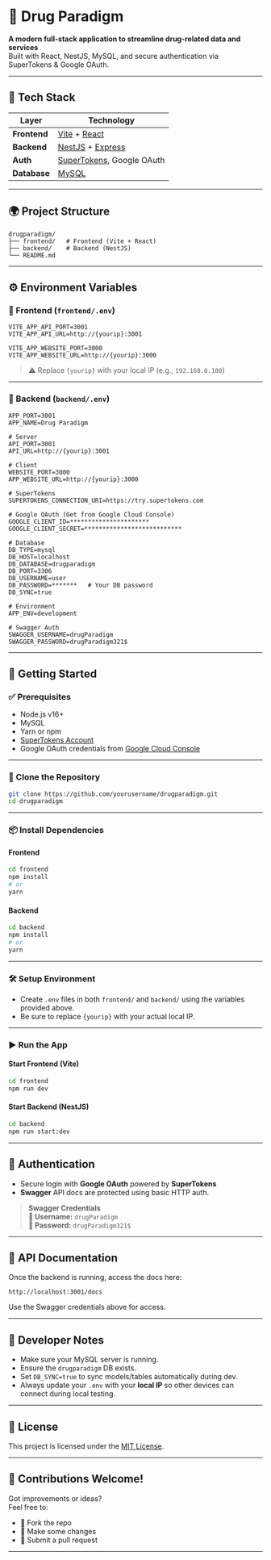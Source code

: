# 💊 **Drug Paradigm**

**A modern full-stack application to streamline drug-related data and services**  
Built with React, NestJS, MySQL, and secure authentication via SuperTokens & Google OAuth.

---

## 🧱 **Tech Stack**

| Layer        | Technology                                      |
|--------------|-------------------------------------------------|
| **Frontend** | [Vite](https://vitejs.dev/) + [React](https://react.dev/)      |
| **Backend**  | [NestJS](https://nestjs.com/) + [Express](https://expressjs.com/) |
| **Auth**     | [SuperTokens](https://supertokens.com/), Google OAuth |
| **Database** | [MySQL](https://www.mysql.com/)                 |

---

## 🌍 **Project Structure**

```
drugparadigm/
├── frontend/   # Frontend (Vite + React)
├── backend/    # Backend (NestJS)
└── README.md
```

---

## ⚙️ **Environment Variables**

### 🔸 Frontend (`frontend/.env`)

```env
VITE_APP_API_PORT=3001
VITE_APP_API_URL=http://{yourip}:3001

VITE_APP_WEBSITE_PORT=3000
VITE_APP_WEBSITE_URL=http://{yourip}:3000
```

> ⚠️ Replace `{yourip}` with your local IP (e.g., `192.168.0.100`)

---

### 🔹 Backend (`backend/.env`)

```env
APP_PORT=3001
APP_NAME=Drug Paradigm

# Server
API_PORT=3001
API_URL=http://{yourip}:3001

# Client
WEBSITE_PORT=3000
APP_WEBSITE_URL=http://{yourip}:3000

# SuperTokens
SUPERTOKENS_CONNECTION_URI=https://try.supertokens.com

# Google OAuth (Get from Google Cloud Console)
GOOGLE_CLIENT_ID=**********************
GOOGLE_CLIENT_SECRET=***************************

# Database
DB_TYPE=mysql
DB_HOST=localhost
DB_DATABASE=drugparadigm
DB_PORT=3306
DB_USERNAME=user
DB_PASSWORD=*******   # Your DB password
DB_SYNC=true

# Environment
APP_ENV=development

# Swagger Auth
SWAGGER_USERNAME=drugParadigm
SWAGGER_PASSWORD=drugParadigm321$
```

---

## 🚀 **Getting Started**

### ✅ Prerequisites

- Node.js v16+
- MySQL
- Yarn or npm
- [SuperTokens Account](https://supertokens.com/)
- Google OAuth credentials from [Google Cloud Console](https://console.cloud.google.com/)

---

### 🔄 Clone the Repository

```bash
git clone https://github.com/yourusername/drugparadigm.git
cd drugparadigm
```

---

### 📦 Install Dependencies

#### Frontend

```bash
cd frontend
npm install
# or
yarn
```

#### Backend

```bash
cd backend
npm install
# or
yarn
```

---

### 🛠 Setup Environment

- Create `.env` files in both `frontend/` and `backend/` using the variables provided above.
- Be sure to replace `{yourip}` with your actual local IP.

---

### ▶️ Run the App

#### Start Frontend (Vite)

```bash
cd frontend
npm run dev
```

#### Start Backend (NestJS)

```bash
cd backend
npm run start:dev
```

---

## 🔐 **Authentication**

- Secure login with **Google OAuth** powered by **SuperTokens**
- **Swagger** API docs are protected using basic HTTP auth.

> **Swagger Credentials**  
> **👤 Username:** `drugParadigm`  
> **🔑 Password:** `drugParadigm321$`

---

## 📘 **API Documentation**

Once the backend is running, access the docs here:

```
http://localhost:3001/docs
```

Use the Swagger credentials above for access.

---

## 🧾 Developer Notes

- Make sure your MySQL server is running.
- Ensure the `drugparadigm` DB exists.
- Set `DB_SYNC=true` to sync models/tables automatically during dev.
- Always update your `.env` with your **local IP** so other devices can connect during local testing.

---

## 📄 License

This project is licensed under the [MIT License](LICENSE).

---

## 🤝 Contributions Welcome!

Got improvements or ideas?  
Feel free to:

- 🍴 Fork the repo
- 🔧 Make some changes
- 🚀 Submit a pull request
---
